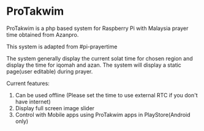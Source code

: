 # ProTakwim
ProTakwim is a php based system for Raspberry Pi with Malaysia prayer time obtained from Azanpro.

This system is adapted from #pi-prayertime 

The system generally display the current solat time for chosen region and display the time for iqomah and azan. The system will display a static page(user editable) during prayer. 

Current features:

1) Can be used offline (Please set the time to use external RTC if you don't have internet)
2) Display full screen image slider
3) Control with Mobile apps using ProTakwim apps in PlayStore(Android only)

